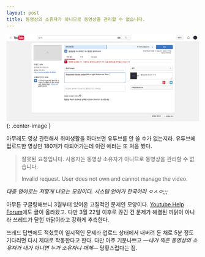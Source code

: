 ```yaml
---
layout: post
title: 동영상의 소유자가 아니므로 동영상을 관리할 수 없습니다.
---
```


![](/Resources/2016-08-03/cannotmanagethevideo.png){: .center-image }



아무래도 영상 관련해서 취미생활을 하다보면 유투브를 안 쓸 수가 없는지라. 유투브에 업로드한 영상만 180개가 다되어가는데 이런 에러는 또 처음 봤다.



> 잘못된 요청입니다. 사용자는 동영상 소유자가 아니므로 동영상을 관리할 수 없습니다.
>
> Invalid request. User does not own and cannot manage the video.



*대충 영어로는 저렇게 나오는 모양이다. 시스템 언어가 한국어라 ㅇㅅㅇ;;;*



아무튼 구글링해보니 3월부터 있어온 고질적인 문제인 모양이다. [Youtube Help Forum](https://productforums.google.com/forum/?hl=en#!topic/youtube/lMOpeKNYusk;context-place=topicsearchin/youtube/not$20owner$20of$20video)에도 글이 올라왔고. 다만 3월 22일 이후로 끊긴 건 문제가 해결된 까닭이 아니라 쓰레드가 닫힌 까닭이라고 강하게 추측한다.



쓰레드 답변에도 적혔듯이 일시적인 문제라 업로드 상태에서 내버려 둔 채로 5분 정도 기다리면 다시 제대로 작동한다고 한다. 다만 아주 기분나쁘고 —*내가 찍은 동영상의 소유자가 내가 아니면 누가 소유자냐 대체*— 당황스럽다는 점.